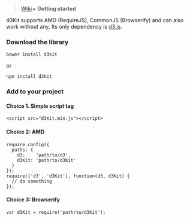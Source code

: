 > [Wiki](Home) ▸ **Getting started**

d3Kit supports AMD (RequireJS), CommonJS (Browserify) and can also work without any.
Its only dependency is [d3.js](http://d3js.org/).

### Download the library

```
bower install d3kit
```

or

```
npm install d3kit
```

### Add to your project

#### Choice 1. Simple script tag

```
<script src="d3Kit.min.js"></script>
```

#### Choice 2: AMD

```
require.config({
  paths: {
    d3:    'path/to/d3',
    d3Kit: 'path/to/d3Kit'
  }
});
require(['d3', 'd3Kit'], function(d3, d3Kit) {
  // do something
});
```

#### Choice 3: Browserify

```
var d3Kit = require('path/to/d3Kit');
```